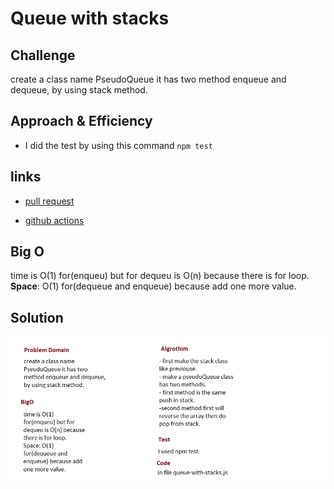 # Queue with stacks


## Challenge
create a class name PseudoQueue it has two method enqueue and dequeue, by using stack method.

## Approach & Efficiency
- I did the test by using this command `npm test`

## links
- [pull request](https://github.com/sondos-401-advanced-javascript/data-structures-and-algorithms/pull/14)

- [github actions](https://github.com/sondos-401-advanced-javascript/data-structures-and-algorithms/actions)

## Big O
time is O(1) for(enqueu) but for dequeu is O(n) because there is for loop. **Space**: O(1) for(dequeue and enqueue) because add one more value.

## Solution
![Queue whiteboard](../../assets/queue-with-stack.jpg)